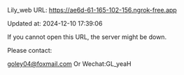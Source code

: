 Lily_web URL: https://ae6d-61-165-102-156.ngrok-free.app

Updated at: 2024-12-10 17:39:06

If you cannot open this URL, the server might be down.

Please contact: 

goley04@foxmail.com Or Wechat:GL_yeaH